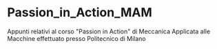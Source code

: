 # Passion_in_Action_MAM
Appunti relativi al corso "Passion in Action" di Meccanica Applicata alle Macchine effettuato presso Politecnico di Milano
